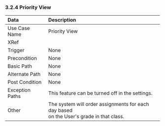 ### 3.2.4 Priority View

| Data          | Description |
|:--------------|:-----------------|
|Use Case Name  | Priority View|
|XRef           ||
|Trigger        | None|
|Precondition   | None|                       
|Basic Path	| None|
|Alternate Path	| None|			
|Post Condition | None|
|Exception Paths| This feature can be turned off in the settings.|
|Other		| The system will order assignments for each day based</br>on the User's grade in that class.|
